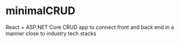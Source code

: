 # minimalCRUD
React + ASP.NET Core CRUD app to connect front and back end in a manner close to industry tech stacks
